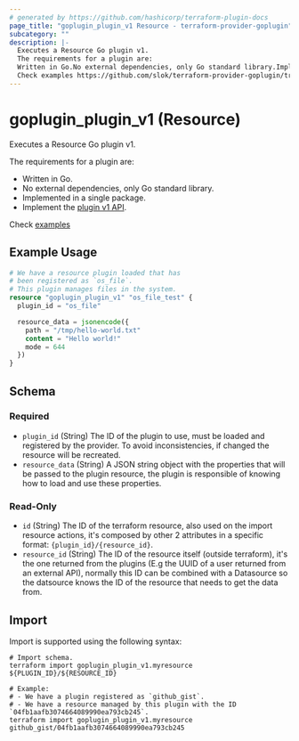 ```yaml
---
# generated by https://github.com/hashicorp/terraform-plugin-docs
page_title: "goplugin_plugin_v1 Resource - terraform-provider-goplugin"
subcategory: ""
description: |-
  Executes a Resource Go plugin v1.
  The requirements for a plugin are:
  Written in Go.No external dependencies, only Go standard library.Implemented in a single package.Implement the plugin v1 API https://github.com/slok/terraform-provider-goplugin/tree/main/pkg/api/v1.
  Check examples https://github.com/slok/terraform-provider-goplugin/tree/main/examples
---
```


# goplugin_plugin_v1 (Resource)

Executes a Resource Go plugin v1.

The requirements for a plugin are:

- Written in Go.
- No external dependencies, only Go standard library.
- Implemented in a single package.
- Implement the [plugin v1 API](https://github.com/slok/terraform-provider-goplugin/tree/main/pkg/api/v1).

Check [examples](https://github.com/slok/terraform-provider-goplugin/tree/main/examples)

## Example Usage

```terraform
# We have a resource plugin loaded that has
# been registered as `os_file`.
# This plugin manages files in the system.
resource "goplugin_plugin_v1" "os_file_test" {
  plugin_id = "os_file"

  resource_data = jsonencode({
    path = "/tmp/hello-world.txt"
    content = "Hello world!"
    mode = 644
  })
}
```

<!-- schema generated by tfplugindocs -->
## Schema

### Required

- `plugin_id` (String) The ID of the plugin to use, must be loaded and registered by the provider.
							    To avoid inconsistencies, if changed the resource will be recreated.
- `resource_data` (String) A JSON string object with the properties that will be passed to the plugin
								resource, the plugin is responsible of knowing how to load and use these properties.

### Read-Only

- `id` (String) The ID of the terraform resource, also used on the import resource actions, it's composed by other 2 attributes in a specific format: `{plugin_id}/{resource_id}`.
- `resource_id` (String) The ID of the resource itself (outside terraform), it's the one returned from
							  the plugins (E.g the UUID of a user returned from an external API),
							  normally this ID can be combined with a Datasource so the datsource knows the
							  ID of the resource that needs to get the data from.

## Import

Import is supported using the following syntax:

```shell
# Import schema.
terraform import goplugin_plugin_v1.myresource ${PLUGIN_ID}/${RESOURCE_ID}

# Example:
# - We have a plugin registered as `github_gist`.
# - We have a resource managed by this plugin with the ID `04fb1aafb3074664089990ea793cb245`.
terraform import goplugin_plugin_v1.myresource github_gist/04fb1aafb3074664089990ea793cb245
```
